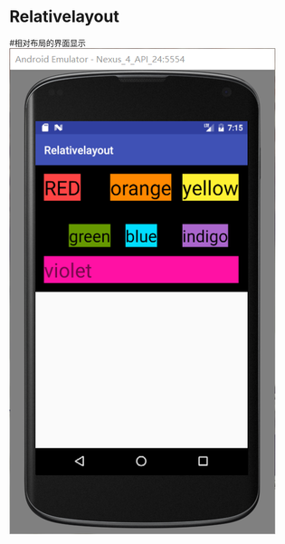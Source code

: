 # Relativelayout
#相对布局的界面显示
![image](https://github.com/Incredible-May/Relativelayout/blob/master/relativelayout.png)
